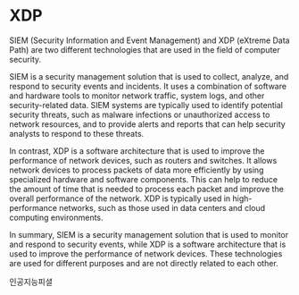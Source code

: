


# XDP

SIEM (Security Information and Event Management) and XDP (eXtreme Data Path) are two different technologies that are used in the field of computer security.

SIEM is a security management solution that is used to collect, analyze, and respond to security events and incidents. It uses a combination of software and hardware tools to monitor network traffic, system logs, and other security-related data. SIEM systems are typically used to identify potential security threats, such as malware infections or unauthorized access to network resources, and to provide alerts and reports that can help security analysts to respond to these threats.

In contrast, XDP is a software architecture that is used to improve the performance of network devices, such as routers and switches. It allows network devices to process packets of data more efficiently by using specialized hardware and software components. This can help to reduce the amount of time that is needed to process each packet and improve the overall performance of the network. XDP is typically used in high-performance networks, such as those used in data centers and cloud computing environments.

In summary, SIEM is a security management solution that is used to monitor and respond to security events, while XDP is a software architecture that is used to improve the performance of network devices. These technologies are used for different purposes and are not directly related to each other.

인공지능피셜
